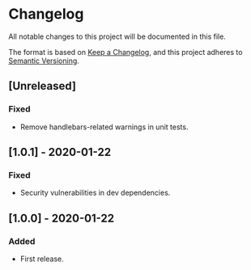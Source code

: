 # Changelog

All notable changes to this project will be documented in this file.

The format is based on [Keep a Changelog](https://keepachangelog.com/en/1.0.0/), and this project
adheres to [Semantic Versioning](https://semver.org/spec/v2.0.0.html).

## [Unreleased]

### Fixed

- Remove handlebars-related warnings in unit tests.

## [1.0.1] - 2020-01-22

### Fixed

- Security vulnerabilities in dev dependencies.

## [1.0.0] - 2020-01-22

### Added

- First release.
